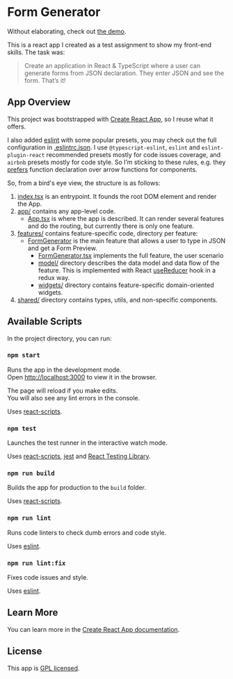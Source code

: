 # Form Generator

Without elaborating, check out [the demo](https://isqua.github.io/form-generator/).

This is a react app I created as a test assignment to show my front-end skills. The task was:

> Сreate an application in React & TypeScript where a user can generate forms from JSON declaration. They enter JSON and see the form. That’s it!

## App Overview

This project was bootstrapped with [Create React App](https://github.com/facebook/create-react-app), so I reuse what it offers.

I also added [eslint](https://npmjs.com/package/eslint) with some popular presets, you may check out the full configuration in [.eslintrc.json](./.eslintrc.json). I use `@typescript-eslint`, `eslint` and `eslint-plugin-react` recommended presets mostly for code issues coverage, and `airbnb` presets mostly for code style. So I’m sticking to these rules, e.g. they [prefers](https://github.com/airbnb/javascript/blob/eslint-config-airbnb-v19.0.4/packages/eslint-config-airbnb/rules/react.js#L525-L530) function declaration over arrow functions for components.

So, from a bird's eye view, the structure is as follows:

1. [index.tsx](./src/index.tsx) is an entrypoint. It founds the root DOM element and render the App.
1. [app/](./src/app) contains any app-level code.
    - [App.tsx](./src/app/App.tsx) is where the app is described. It can render several features and do the routing, but currently there is only one feature.
1. [features/](./src/features/) contains feature-specific code, directory per feature:
    - [FormGenerator](./src/features/FormGenerator/) is the main feature that allows a user to type in JSON and get a Form Preview.
        - [FormGenerator.tsx](./src/features/FormGenerator/FormGenerator.tsx) implements the full feature, the user scenario
        - [model/](./src/features/FormGenerator/model/) directory describes the data model and data flow of the feature. This is implemented with React [useReducer](https://reactjs.org/docs/hooks-reference.html#usereducer) hook in a redux way.
        - [widgets/](./src/features/FormGenerator/widgets/) directory contains feature-specific domain-oriented widgets.
1. [shared/](./src/shared/) directory contains types, utils, and non-specific components.

## Available Scripts

In the project directory, you can run:

### `npm start`

Runs the app in the development mode.\
Open [http://localhost:3000](http://localhost:3000) to view it in the browser.

The page will reload if you make edits.\
You will also see any lint errors in the console.

Uses [react-scripts](https://www.npmjs.com/package/react-scripts).

### `npm test`

Launches the test runner in the interactive watch mode.

Uses [react-scripts](https://www.npmjs.com/package/react-scripts), [jest](https://www.npmjs.com/package/jest) and [React Testing Library](https://www.npmjs.com/package/@testing-library/react).

### `npm run build`

Builds the app for production to the `build` folder.

Uses [react-scripts](https://www.npmjs.com/package/react-scripts).

### `npm run lint`

Runs code linters to check dumb errors and code style.

Uses [eslint](https://www.npmjs.com/package/eslint).

### `npm run lint:fix`

Fixes code issues and style.

Uses [eslint](https://www.npmjs.com/package/eslint).

## Learn More

You can learn more in the [Create React App documentation](https://facebook.github.io/create-react-app/docs/getting-started).

## License

This app is [GPL licensed](./LICENSE).
